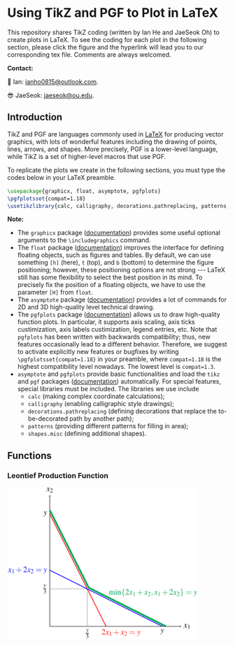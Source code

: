# Using TikZ and PGF to Plot in LaTeX
This repository shares TikZ coding (written by Ian He and JaeSeok Oh) to create plots in LaTeX. To see the coding for each plot in the following section, please click the figure and the hyperlink will lead you to our corresponding tex file. Comments are always welcomed.

**Contact:**

:disguised_face: Ian: ianho0815@outlook.com.
  
:sunglasses: JaeSeok: jaeseok@ou.edu.

## Introduction
TikZ and PGF are languages commonly used in [LaTeX](https://www.latex-project.org/) for producing vector graphics, with lots of wonderful features including the drawing of points, lines, arrows, and shapes. More precisely, PGF is a lower-level language, while TikZ is a set of higher-level macros that use PGF.

To replicate the plots we create in the following sections, you must type the codes below in your LaTeX preamble.
```latex
\usepackage{graphicx, float, asymptote, pgfplots}
\pgfplotsset{compat=1.18}
\usetikzlibrary{calc, calligraphy, decorations.pathreplacing, patterns, shapes.misc}
```
**Note:**
 * The `graphicx` package ([documentation](https://ctan.org/pkg/graphicx)) provides some useful optional arguments to the `\includegraphics` command.
 * The `float` package ([documentation](https://ctan.org/pkg/float)) improves the interface for defining floating objects, such as figures and tables. By default, we can use something `[h]` (here), `t` (top), and `b` (bottom) to determine the figure positioning; however, these positioning options are not strong --- LaTeX still has some flexibility to select the best position in its mind. To precisely fix the position of a floating objects, we have to use the parameter `[H]` from `float`.
 * The `asymptote` package ([documentation](https://ctan.org/pkg/asymptote)) provides a lot of commands for 2D and 3D high-quality level technical drawing.
 * The `pgfplots` package ([documentation](https://ctan.org/pkg/pgfplots)) allows us to draw high-quality function plots. In particular, it supports axis scaling, axis ticks custimization, axis labels custimization, legend entries, etc. Note that `pgfplots` has been written with backwards compatibility; thus, new features occasionally lead to a different behavior. Therefore, we suggest to activate explicitly new features or bugfixes by writing `\pgfplotsset{compat=1.18}` in your preamble, where `compat=1.18` is the highest compatibility level nowadays. The lowest level is `compat=1.3`.
 * `asymptote` and `pgfplots` provide basic functionalities and load the `tikz` and `pgf` packages ([documentation](https://www.ctan.org/pkg/pgf)) automatically. For special features, special libraries must be included. The libraries we use include
   * `calc` (making complex coordinate calculations);
   * `calligraphy` (enabling calligraphic style drawings);
   * `decorations.pathreplacing` (defining decorations that replace the to-be-decorated path by another path);
   * `patterns` (providing different patterns for filling in area);
   * `shapes.misc` (defining additional shapes).


## Functions

### Leontief Production Function
[<img src="https://github.com/IanHo2019/TikZ_Plotting/blob/main/Figures_(Functions)/Leontief_Production_Function.png" title="Leontief Production Function" alt="Leontief Production Function" width="435.9" height="349.2"/>](./Coding/Leontief_Production_Function.txt)
